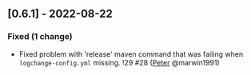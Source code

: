 <!-- @formatter:off -->
<!-- noinspection -->
<!-- Prevents auto format, for JetBrains IDE File > Settings > Editor > Code Style (Formatter Tab) > Turn formatter on/off with markers in code comments  -->

<!-- This file is automatically generate by logchange tool 🌳 🪓 => 🪵 -->
<!-- Visit https://github.com/logchange/logchange and leave a star 🌟 -->
<!-- !!! ⚠️ DO NOT MODIFY THIS FILE, YOUR CHANGES WILL BE LOST ⚠️ !!! -->


[0.6.1] - 2022-08-22
--------------------

### Fixed (1 change)

- Fixed problem with 'release' maven command that was failing when `logchange-config.yml` missing. !29 #28 ([Peter](https://github.com/marwin1991) @marwin1991)


